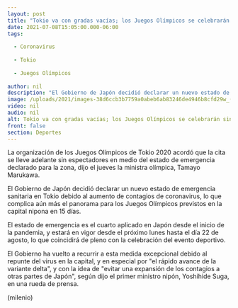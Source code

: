 ```yaml
---
layout: post
title: "Tokio va con gradas vacías; los Juegos Olímpicos se celebrarán sin aficionados."
date: 2021-07-08T15:05:00.000-06:00
tags:
  
  - Coronavirus
  
  - Tokio
  
  - Juegos Olímpicos
  
author: nil
description: "El Gobierno de Japón decidió declarar un nuevo estado de emergencia sanitaria en Tokio debido al aumento de contagios de coronavirus, lo que complica aún más el panorama para los Juegos Olímpicos previstos en la capital nipona en 15 días."
image: /uploads/2021/images-38d6ccb3b7759a0abeb6ab83246de4946b8cfd29w_(1).jpg
video: nil
audio: nil
alt: Tokio va con gradas vacías; los Juegos Olímpicos se celebrarán sin aficionados.
front: false
section: Deportes
---
```


La organización de los Juegos Olímpicos de Tokio 2020 acordó que la cita se lleve adelante sin espectadores en medio del estado de emergencia declarado para la zona, dijo el jueves la ministra olímpica, Tamayo Marukawa. 

El Gobierno de Japón decidió declarar un nuevo estado de emergencia sanitaria en Tokio debido al aumento de contagios de coronavirus, lo que complica aún más el panorama para los Juegos Olímpicos previstos en la capital nipona en 15 días.

El estado de emergencia es el cuarto aplicado en Japón desde el inicio de la pandemia, y estará en vigor desde el próximo lunes hasta el día 22 de agosto, lo que coincidirá de pleno con la celebración del evento deportivo. 

El Gobierno ha vuelto a recurrir a esta medida excepcional debido al repunte del virus en la capital, y en especial por "el rápido avance de la variante delta", y con la idea de "evitar una expansión de los contagios a otras partes de Japón", según dijo el primer ministro nipón, Yoshihide Suga, en una rueda de prensa. 

(milenio)